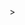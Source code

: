 <!-- # Highlights -->

<!-- 
## Github Stats
<p align="center"> <img src="https://github-readme-stats.vercel.app/api?username=asmitakhaneja&show_icons=true&theme=gotham" alt="asmitakhaneja" / -->>